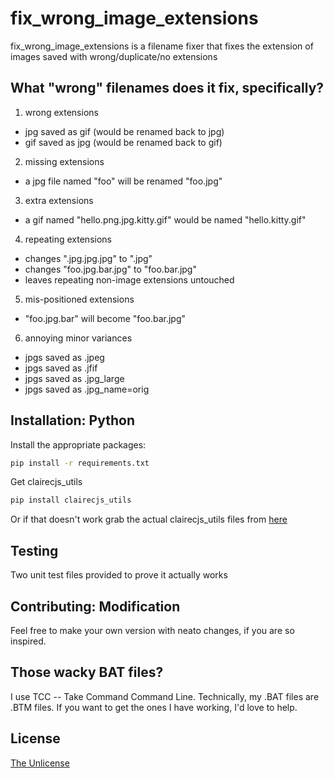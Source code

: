 # fix_wrong_image_extensions

fix_wrong_image_extensions is a filename fixer that fixes the extension of images saved with wrong/duplicate/no extensions

## What "wrong" filenames does it fix, specifically?

1) wrong extensions 

  * jpg saved as gif (would be renamed back to jpg)
  * gif saved as jpg (would be renamed back to gif)

    
2) missing extensions

  * a jpg file named "foo" will be renamed "foo.jpg"

3) extra extensions 

  * a gif named "hello.png.jpg.kitty.gif" would be named "hello.kitty.gif"


4) repeating extensions

  * changes ".jpg.jpg.jpg" to ".jpg"
  * changes "foo.jpg.bar.jpg" to "foo.bar.jpg"
  * leaves repeating non-image extensions untouched

5) mis-positioned extensions

  * "foo.jpg.bar" will become "foo.bar.jpg"

6) annoying minor variances

  * jpgs saved as .jpeg
  * jpgs saved as .jfif
  * jpgs saved as .jpg_large
  * jpgs saved as .jpg_name=orig



## Installation: Python

Install the appropriate packages:

```bash
pip install -r requirements.txt
```

Get clairecjs_utils
```bash
pip install clairecjs_utils
```

Or if that doesn't work grab the actual clairecjs_utils files from [here](https://github.com/ClaireCJS/clairecjs_utils)

 ## Testing

Two unit test files provided to prove it actually works




## Contributing: Modification

Feel free to make your own version with neato changes, if you are so inspired.

## Those wacky BAT files?

I use TCC -- Take Command Command Line.
Technically, my .BAT files are .BTM files.
If you want to get the ones I have working, I'd love to help.


## License

[The Unlicense](https://choosealicense.com/licenses/unlicense/)

